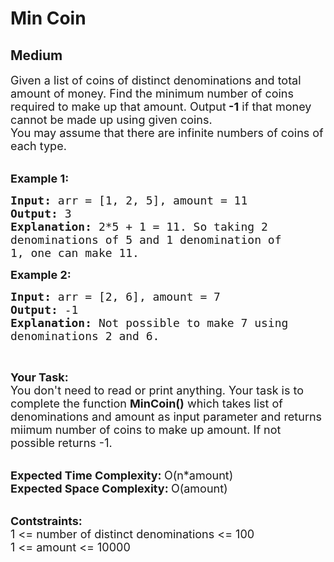 # Min Coin
## Medium 
<div class="problem-statement">
                <p></p><p><span style="font-size:18px">Given a list of coins of distinct denominations and total amount of money. Find&nbsp;the minimum number of coins required to make up that amount. Output<strong> -1</strong> if that money cannot be made up using given coins.<br>
You may assume that there are infinite numbers of coins of each type.</span><br>
&nbsp;</p>

<p><span style="font-size:18px"><strong>Example 1:</strong></span></p>

<pre><span style="font-size:18px"><strong>Input: </strong>arr = [1, 2, 5], amount = 11
<strong>Output: </strong>3
<strong>Explanation: </strong>2*5 + 1 = 11. So taking 2 
denominations of 5 and 1 denomination of  
1, </span><span style="font-size:18px">one can make 11.</span>
</pre>

<p><span style="font-size:18px"><strong>Example 2:</strong></span></p>

<pre><strong><span style="font-size:18px">Input: </span></strong><span style="font-size:18px">arr = [2, 6], amount = 7
<strong>Output: </strong>-1
<strong>Explanation: </strong>Not possible to make 7 using 
denominations 2 and 6.</span>
</pre>

<p>&nbsp;</p>

<p><span style="font-size:18px"><strong>Your Task:</strong><br>
You don't need to read or print anything. Your task is to complete the function&nbsp;<strong>MinCoin()</strong>&nbsp;which takes list of denominations and amount as input parameter and returns miimum number of coins to make up amount. If not possible returns -1.</span><br>
&nbsp;</p>

<p><span style="font-size:18px"><strong>Expected Time Complexity:&nbsp;</strong>O(n*amount)<br>
<strong>Expected Space Complexity:&nbsp;</strong>O(amount)</span><br>
&nbsp;</p>

<p><span style="font-size:18px"><strong>Contstraints:</strong><br>
1 &lt;= number of distinct denominations&nbsp;&lt;= 100</span><br>
<span style="font-size:18px">1 &lt;= amount &lt;= 10000</span></p>
 <p></p>
            </div>
